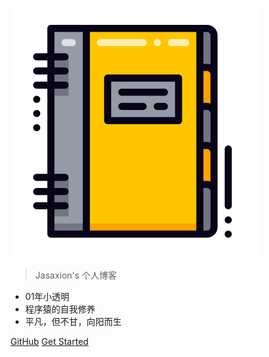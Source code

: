 <!-- _coverpage.md --> 

![logo](pic/notebook_icon.svg)

> Jasaxion's 个人博客

- 01年小透明
- 程序猿的自我修养
- 平凡，但不甘，向阳而生

[GitHub](https://github.com/Jasaxion)
[Get Started](./guide.md)

